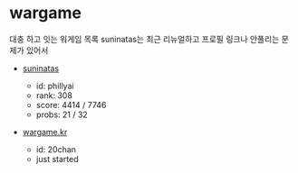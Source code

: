 # wargame

대충 하고 잇는 워게임 목록
suninatas는 최근 리뉴얼하고 프로필 링크나 안풀리는 문제가 있어서

- [suninatas](http://suninatas.com/)
  - id: phillyai
  - rank: 308
  - score: 4414 / 7746
  - probs: 21 / 32

- [wargame.kr](http://wargame.kr/)
  - id: 20chan
  - just started

